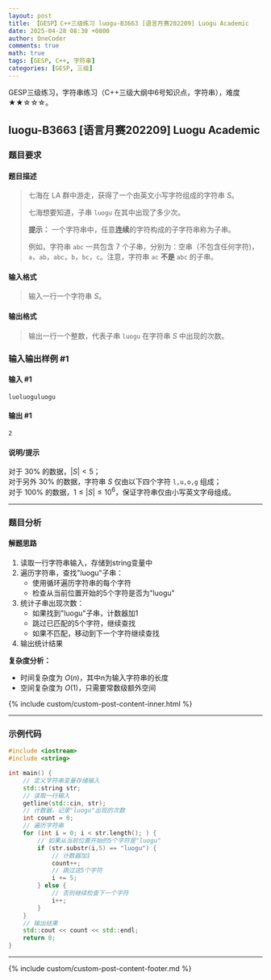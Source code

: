 ```yaml
---
layout: post
title: 【GESP】C++三级练习 luogu-B3663 [语言月赛202209] Luogu Academic
date: 2025-04-28 08:30 +0800
author: OneCoder
comments: true
math: true
tags: [GESP, C++, 字符串]
categories: [GESP, 三级]
---
```

GESP三级练习，字符串练习（C++三级大纲中6号知识点，字符串），难度★★☆☆☆。

<!--more-->

## luogu-B3663 [语言月赛202209] Luogu Academic

### 题目要求

#### 题目描述

>七海在 LA 群中游走，获得了一个由英文小写字符组成的字符串 $S$。
>
>七海想要知道，子串 `luogu` 在其中出现了多少次。
>
>**提示：**  一个字符串中，任意**连续**的字符构成的子字符串称为子串。
>
>例如，字符串 `abc` 一共包含 7 个子串，分别为：空串（不包含任何字符)，`a`，`ab`，`abc`，`b`，`bc`，`c`。注意，字符串 `ac` **不是** `abc` 的子串。

#### 输入格式

>输入一行一个字符串 $S$。

#### 输出格式

>输出一行一个整数，代表子串 `luogu` 在字符串 $S$ 中出现的次数。

### 输入输出样例 #1

#### 输入 #1

```console
luoluoguluogu
```

#### 输出 #1

```console
2
```

#### 说明/提示

对于 $30\%$ 的数据，$|S| < 5$；  
对于另外 $30\%$ 的数据，字符串 $S$ 仅由以下四个字符 `l,u,o,g` 组成；  
对于 $100\%$ 的数据，$1 \le |S| \le 10^6$，保证字符串仅由小写英文字母组成。

---

### 题目分析

#### 解题思路

1. 读取一行字符串输入，存储到string变量中
2. 遍历字符串，查找"luogu"子串：
   - 使用循环遍历字符串的每个字符
   - 检查从当前位置开始的5个字符是否为"luogu"
3. 统计子串出现次数：
   - 如果找到"luogu"子串，计数器加1
   - 跳过已匹配的5个字符，继续查找
   - 如果不匹配，移动到下一个字符继续查找
4. 输出统计结果

**复杂度分析：**

- 时间复杂度为 $O(n)$，其中n为输入字符串的长度
- 空间复杂度为 $O(1)$，只需要常数级额外空间
  
{% include custom/custom-post-content-inner.html %}

---

### 示例代码

```cpp
#include <iostream>
#include <string>

int main() {
    // 定义字符串变量存储输入
    std::string str;
    // 读取一行输入
    getline(std::cin, str);
    // 计数器，记录"luogu"出现的次数
    int count = 0;
    // 遍历字符串
    for (int i = 0; i < str.length(); ) {
        // 如果从当前位置开始的5个字符是"luogu"
        if (str.substr(i,5) == "luogu") {
            // 计数器加1
            count++;
            // 跳过这5个字符
            i += 5;
        } else {
            // 否则继续检查下一个字符
            i++;
        }
    }
    // 输出结果
    std::cout << count << std::endl;
    return 0;
}
```

---

{% include custom/custom-post-content-footer.md %}

